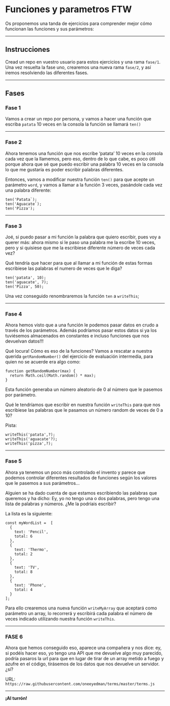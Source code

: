 # Funciones y parametros FTW
Os proponemos una tanda de ejercicios para comprender mejor cómo funcionan las funciones y sus parámetros:

***
## Instrucciones

Cread un repo en vuestro usuario para estos ejercicios y una rama `fase/1`. Una vez resuelta la fase uno, crearemos una nueva rama `fase/2`, y así iremos resolviendo las diferentes fases.
***

## Fases

### Fase 1
Vamos a crear un repo por persona, y vamos a hacer una función que escriba `patata` 10 veces en la consola
la función se llamará `ten()`

***

### Fase 2
Ahora tenemos una función que nos escribe ‘patata’ 10 veces en la consola cada vez que la llamemos, pero eso, dentro de lo que cabe, es poco útil porque ahora que sé que puedo escribir una palabra 10 veces en la consola lo que me gustaría es poder escribir palabras diferentes.

Entonces, vamos a modificar nuestra función `ten()` para que acepte un parámetro `word`, y vamos a llamar a la función 3 veces, pasándole cada vez una palabra diferente:
```
ten('Patata`);
ten('Aguacate`);
ten('Pizza');
```

***

### Fase 3
Joé, si puedo pasar a mi función la palabra que quiero escribir, pues voy a querer más: ahora mismo si le paso una palabra me la escribe 10 veces, pero y si quisiese que me la escribiese diferente número de veces cada vez?

Qué tendría que hacer para que al llamar a mi función de estas formas escribiese las palabras el numero de veces que le diga?
```
ten('patata', 10);
ten('aguacate', 7);
ten('Pizza', 50);
```

Una vez conseguido renombraremos la función `ten` a `writeThis`;

***

### Fase 4
Ahora hemos visto que a una función le podemos pasar datos en crudo a través de los parámetros. Además podríamos pasar estos datos si ya los tuviésemos almacenados en constantes e incluso funciones que nos devuelvan datos!!!

Qué locura! Cómo es eso de la funciones?
Vamos a rescatar a nuestra querida `getRandomNumber()` del ejercicio de evaluación intermedia, para quien no se acuerde era algo como:
```
function getRandomNumber(max) {
  return Math.ceil(Math.random() * max);
}
```

Esta función generaba un número aleatorio de 0 al número que le pasemos por parámetro.

Qué le tendríamos que escribir en nuestra función `writeThis` para que nos escribiese las palabras que le pasamos un número random de veces de 0 a 10?

Pista:
```
writeThis('patata',?);
writeThis('aguacate'?);
writeThis('pizza',?);
```

***

### Fase 5
Ahora ya tenemos un poco más controlado el invento y parece que podemos controlar diferentes resultados de funciones según los valores que le pasemos a sus parámetros…

Alguien se ha dado cuenta de que estamos escribiendo las palabras que queremos y ha dicho: Ey, yo no tengo una o dos palabras, pero tengo una lista de palabras y números. ¿Me la podríais escribir?

La lista es la siguiente:
```
const myWordList =  [
  {
    text: 'Pencil',
    total: 6
  },
  {
    text: 'Thermo',
    total: 2
  },
  {
    text: 'TV',
    total: 8
  },
  {
    text: 'Phone',
    total: 4
  }
];
```

Para ello crearemos una nueva función `writeMyArray` que aceptará como parámetro un array, lo recorrerá y escribirá cada palabra el número de veces indicado utilizando nuestra función `writeThis`.

***

### FASE 6
Ahora que hemos conseguido eso, aparece una compañera y nos dice: ey, si podéis hacer eso, yo tengo una API que me devuelve algo muy parecido, podría pasaros la url para que en lugar de tirar de un array metido a fuego y azufre en el código, tirásemos de los datos que nos devuelve un servidor. ¿sí?

URL: `https://raw.githubusercontent.com/oneeyedman/terms/master/terms.js`


***

**¡Al turrón!**
